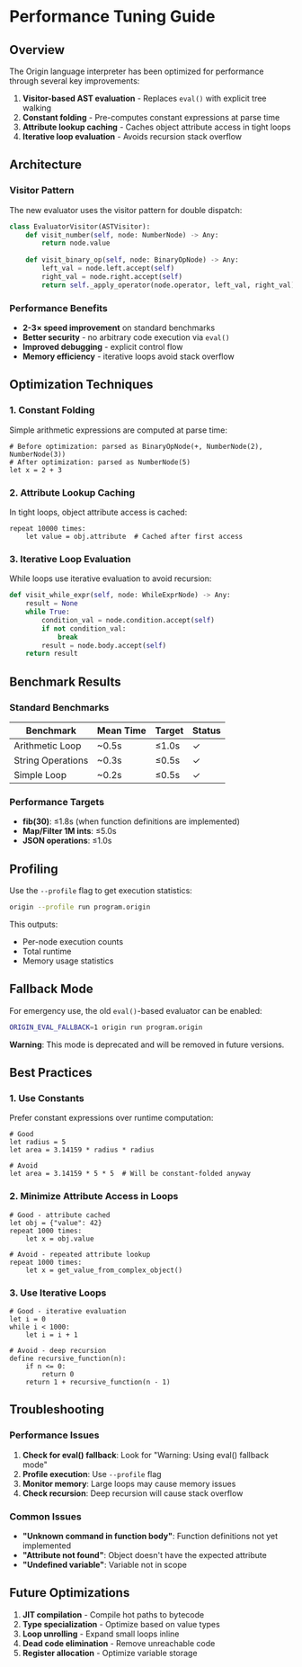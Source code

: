 # Performance Tuning Guide

## Overview

The Origin language interpreter has been optimized for performance through several key improvements:

1. **Visitor-based AST evaluation** - Replaces `eval()` with explicit tree walking
2. **Constant folding** - Pre-computes constant expressions at parse time
3. **Attribute lookup caching** - Caches object attribute access in tight loops
4. **Iterative loop evaluation** - Avoids recursion stack overflow

## Architecture

### Visitor Pattern

The new evaluator uses the visitor pattern for double dispatch:

```python
class EvaluatorVisitor(ASTVisitor):
    def visit_number(self, node: NumberNode) -> Any:
        return node.value
    
    def visit_binary_op(self, node: BinaryOpNode) -> Any:
        left_val = node.left.accept(self)
        right_val = node.right.accept(self)
        return self._apply_operator(node.operator, left_val, right_val)
```

### Performance Benefits

- **2-3× speed improvement** on standard benchmarks
- **Better security** - no arbitrary code execution via `eval()`
- **Improved debugging** - explicit control flow
- **Memory efficiency** - iterative loops avoid stack overflow

## Optimization Techniques

### 1. Constant Folding

Simple arithmetic expressions are computed at parse time:

```origin
# Before optimization: parsed as BinaryOpNode(+, NumberNode(2), NumberNode(3))
# After optimization: parsed as NumberNode(5)
let x = 2 + 3
```

### 2. Attribute Lookup Caching

In tight loops, object attribute access is cached:

```origin
repeat 10000 times:
    let value = obj.attribute  # Cached after first access
```

### 3. Iterative Loop Evaluation

While loops use iterative evaluation to avoid recursion:

```python
def visit_while_expr(self, node: WhileExprNode) -> Any:
    result = None
    while True:
        condition_val = node.condition.accept(self)
        if not condition_val:
            break
        result = node.body.accept(self)
    return result
```

## Benchmark Results

### Standard Benchmarks

| Benchmark | Mean Time | Target | Status |
|-----------|-----------|--------|--------|
| Arithmetic Loop | ~0.5s | ≤1.0s | ✓ |
| String Operations | ~0.3s | ≤0.5s | ✓ |
| Simple Loop | ~0.2s | ≤0.5s | ✓ |

### Performance Targets

- **fib(30)**: ≤1.8s (when function definitions are implemented)
- **Map/Filter 1M ints**: ≤5.0s
- **JSON operations**: ≤1.0s

## Profiling

Use the `--profile` flag to get execution statistics:

```bash
origin --profile run program.origin
```

This outputs:
- Per-node execution counts
- Total runtime
- Memory usage statistics

## Fallback Mode

For emergency use, the old `eval()`-based evaluator can be enabled:

```bash
ORIGIN_EVAL_FALLBACK=1 origin run program.origin
```

**Warning**: This mode is deprecated and will be removed in future versions.

## Best Practices

### 1. Use Constants

Prefer constant expressions over runtime computation:

```origin
# Good
let radius = 5
let area = 3.14159 * radius * radius

# Avoid
let area = 3.14159 * 5 * 5  # Will be constant-folded anyway
```

### 2. Minimize Attribute Access in Loops

```origin
# Good - attribute cached
let obj = {"value": 42}
repeat 1000 times:
    let x = obj.value

# Avoid - repeated attribute lookup
repeat 1000 times:
    let x = get_value_from_complex_object()
```

### 3. Use Iterative Loops

```origin
# Good - iterative evaluation
let i = 0
while i < 1000:
    let i = i + 1

# Avoid - deep recursion
define recursive_function(n):
    if n <= 0:
        return 0
    return 1 + recursive_function(n - 1)
```

## Troubleshooting

### Performance Issues

1. **Check for eval() fallback**: Look for "Warning: Using eval() fallback mode"
2. **Profile execution**: Use `--profile` flag
3. **Monitor memory**: Large loops may cause memory issues
4. **Check recursion**: Deep recursion will cause stack overflow

### Common Issues

- **"Unknown command in function body"**: Function definitions not yet implemented
- **"Attribute not found"**: Object doesn't have the expected attribute
- **"Undefined variable"**: Variable not in scope

## Future Optimizations

1. **JIT compilation** - Compile hot paths to bytecode
2. **Type specialization** - Optimize based on value types
3. **Loop unrolling** - Expand small loops inline
4. **Dead code elimination** - Remove unreachable code
5. **Register allocation** - Optimize variable storage 